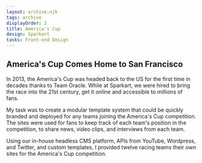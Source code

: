 ```yaml
---
layout: archive.njk
tags: archive
displayOrder: 2
title: America's Cup
design: Sparkart
tasks: Front-end Design
---
```


## America's Cup Comes Home to San Francisco

In 2013, the America's Cup was headed back to the US for the first time in decades thanks to Team Oracle. While at Sparkart, we were hired to bring the race into the 21st century, get it online and accessible to millions of fans.

My task was to create a modular template system that could be quickly branded and deployed for any teams joining the America's Cup competition. The sites were used for fans to keep track of each team's position in the competition, to share news, video clips, and interviews from each team.

Using our in-house headless CMS platform, APIs from YouTube, Wordpress, and Twitter, and custom templates, I provided twelve racing teams their own sites for the America's Cup competition.
